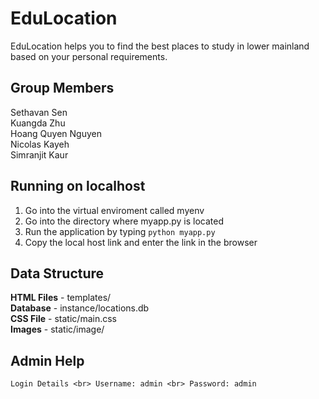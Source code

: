 # EduLocation
EduLocation helps you to find the best places to study in lower mainland based on your personal requirements.

## Group Members
Sethavan Sen <br>
Kuangda Zhu <br>
Hoang Quyen Nguyen <br>
Nicolas Kayeh <br>
Simranjit Kaur <br>

## Running on localhost
1. Go into the virtual enviroment called myenv
2. Go into the directory where myapp.py is located
3. Run the application by typing `python myapp.py`
4. Copy the local host link and enter the link in the browser

## Data Structure
**HTML Files** - templates/ <br>
**Database** - instance/locations.db <br>
**CSS File** - static/main.css <br>
**Images** - static/image/ <br>

## Admin Help
`Login Details <br>
Username: admin <br>
Password: admin` <br>
